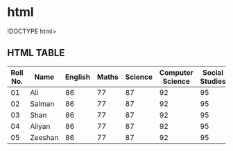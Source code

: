 # html
!DOCTYPE html>
<html>
  <head>
    <title>MARKS SHEET USING HTML TABLES</title>
    <meta charset="UTF-8">
    <meta name="viewport" content="width=device-width, initial-scale=1">
    <meta name="Keywords" content="html, css, html tables, table">
    <meta name="Description" content="html table">
    <!-- add icon -->
    <link rel="icon" href="/favicon.ico" type="image/x-icon">
        <link href='http://fonts.googleapis.com/css?family=Lato:400,700' rel='stylesheet' type='text/css'>

  </head>
  <body>
    <div class="container">
      <h2>HTML TABLE</h2>
      <table>
        <thead>
          <tr>
            <th>Roll No.</th>
            <th>Name</th>
            <th>English</th>
            <th>Maths</th>
            <th>Science</th>
            <th>Computer Science</th>
            <th>Social Studies</th>
          <tr>  
        </thead>
        <tbody>
          <tr>
            <td>01</td>
            <td>Ali</td>
            <td>86</td>
            <td>77</td>
            <td>87</td>
            <td>92</td>
            <td>95</td>
          </tr>
          <tr>
            <td>02</td>
            <td>Salman</td>
            <td>86</td>
            <td>77</td>
            <td>87</td>
            <td>92</td>
            <td>95</td>
          </tr>
          <tr>
            <td>03</td>
            <td>Shan</td>
            <td>86</td>
            <td>77</td>
            <td>87</td>
            <td>92</td>
            <td>95</td>
          </tr>
          <tr>
            <td>04</td>
            <td>Aliyan</td>
            <td>86</td>
            <td>77</td>
            <td>87</td>
            <td>92</td>
            <td>95</td>
          </tr>
          <tr>
            <td>05</td>
            <td>Zeeshan</td>
            <td>86</td>
            <td>77</td>
            <td>87</td>
            <td>92</td>
            <td>95</td>
          </tr>
        </tbody>
        <!-- footer 
        <tfoot>
          <tr>
            <td colspan=3>Maximum Marks: </td>
            <td colspan=3>Marks Obtained: </td>
            <td colspan=2>Grade: </td>
          </tr>
        </tfoot> footer ends-->
      </table>
    </div>
  </body>
</html>
